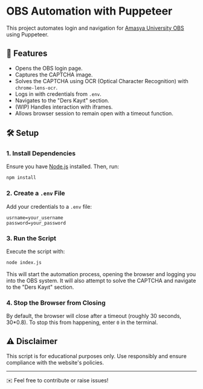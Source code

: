 # OBS Automation with Puppeteer

This project automates login and navigation for [Amasya University OBS](https://obs.amasya.edu.tr/oibs/std/login.aspx) using Puppeteer.

## 🚀 Features
- Opens the OBS login page.
- Captures the CAPTCHA image.
- Solves the CAPTCHA using OCR (Optical Character Recognition) with `chrome-lens-ocr`.
- Logs in with credentials from `.env`.
- Navigates to the "Ders Kayıt" section.
- (WIP) Handles interaction with iframes.
- Allows browser session to remain open with a timeout function.

## 🛠️ Setup

### 1. Install Dependencies
Ensure you have [Node.js](https://nodejs.org/) installed. Then, run:

```sh
npm install
```

### 2. Create a `.env` File
Add your credentials to a `.env` file:

```
usrname=your_username
password=your_password
```

### 3. Run the Script
Execute the script with:

```sh
node index.js
```

This will start the automation process, opening the browser and logging you into the OBS system. It will also attempt to solve the CAPTCHA and navigate to the "Ders Kayıt" section.

### 4. Stop the Browser from Closing
By default, the browser will close after a timeout (roughly 30 seconds, 30*0.8). To stop this from happening, enter `0` in the terminal.

## ⚠️ Disclaimer
This script is for educational purposes only. Use responsibly and ensure compliance with the website's policies.

---

✉️ Feel free to contribute or raise issues!
